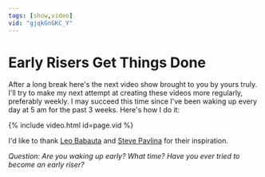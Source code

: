 ```yaml
---
tags: [show,video]
vid: "gjqkGnGKC_Y"
---
```


# Early Risers Get Things Done

After a long break here's the next video show brought to you by yours truly. I'll try to make my next attempt at creating these videos more regularly, preferably weekly. I may succeed this time since I've been waking up every day at 5 am for the past 3 weeks. Here's how I do it:

{% include video.html id=page.vid %}

I'd like to thank [Leo Babauta](http://zenhabits.net/2007/01/how-i-became-early-riser/) and [Steve Pavlina](http://www.stevepavlina.com/blog/2005/05/how-to-become-an-early-riser/) for their inspiration.

_Question:_ _Are you waking up early? What time? Have you ever tried to become an early riser?_

[n]: https://michael.gratis/nozbe